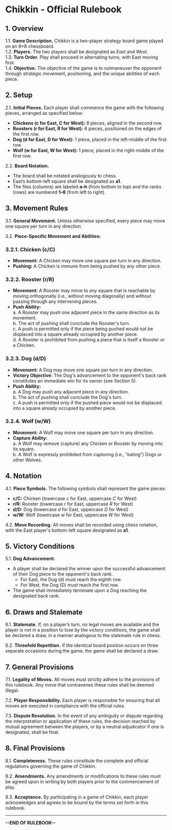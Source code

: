 # Chikkin - Official Rulebook

## 1. Overview
1.1. **Game Description.** Chikkin is a two-player strategy board game played on an 8×8 chessboard.  
1.2. **Players.** The two players shall be designated as *East* and *West*.  
1.3. **Turn Order.** Play shall proceed in alternating turns, with East moving first.  
1.4. **Objective.** The objective of the game is to outmaneuver the opponent through strategic movement, positioning, and the unique abilities of each piece.

## 2. Setup
2.1. **Initial Pieces.** Each player shall commence the game with the following pieces, arranged as specified below:
- **Chickens (c for East, C for West):** 8 pieces, aligned in the second row.
- **Roosters (r for East, R for West):** 6 pieces, positioned on the edges of the first row.
- **Dog (d for East, D for West):** 1 piece, placed in the left-middle of the first row.
- **Wolf (w for East, W for West):** 1 piece, placed in the right-middle of the first row.

2.2. **Board Notation.**  
- The board shall be notated analogously to chess.  
- East’s bottom-left square shall be designated as **a1**.  
- The files (columns) are labeled **a–h** (from bottom to top) and the ranks (rows) are numbered **1–8** (from left to right).

## 3. Movement Rules
3.1. **General Movement.** Unless otherwise specified, every piece may move one square per turn in any direction.

3.2. **Piece-Specific Movement and Abilities:**

### 3.2.1. Chicken (c/C)
- **Movement:** A Chicken may move one square per turn in any direction.
- **Pushing:** A Chicken is immune from being pushed by any other piece.

### 3.2.2. Rooster (r/R)
- **Movement:** A Rooster may move to any square that is reachable by moving orthogonally (i.e., without moving diagonally) and without passing through any intervening pieces.
- **Push Ability:**  
  a. A Rooster may push one adjacent piece in the same direction as its movement.  
  b. The act of pushing shall conclude the Rooster's turn.  
  c. A push is permitted only if the piece being pushed would not be displaced into a square already occupied by another piece.  
  d. A Rooster is prohibited from pushing a piece that is itself a Rooster or a Chicken.

### 3.2.3. Dog (d/D)
- **Movement:** A Dog may move one square per turn in any direction.
- **Victory Objective:** The Dog's advancement to the opponent's back rank constitutes an immediate win for its owner (see Section 5).
- **Push Ability:**  
  a. A Dog may push any adjacent piece in any direction.  
  b. The act of pushing shall conclude the Dog's turn.  
  c. A push is permitted only if the pushed piece would not be displaced into a square already occupied by another piece.

### 3.2.4. Wolf (w/W)
- **Movement:** A Wolf may move one square per turn in any direction.
- **Capture Ability:**  
  a. A Wolf may remove (capture) any Chicken or Rooster by moving into its square.  
  b. A Wolf is expressly prohibited from capturing (i.e., “eating”) Dogs or other Wolves.

## 4. Notation
4.1. **Piece Symbols.** The following symbols shall represent the game pieces:
- **c/C:** Chicken (lowercase *c* for East, uppercase *C* for West)
- **r/R:** Rooster (lowercase *r* for East, uppercase *R* for West)
- **d/D:** Dog (lowercase *d* for East, uppercase *D* for West)
- **w/W:** Wolf (lowercase *w* for East, uppercase *W* for West)

4.2. **Move Recording.** All moves shall be recorded using chess notation, with the East player's bottom-left square designated as **a1**.

## 5. Victory Conditions
5.1. **Dog Advancement.**  
- A player shall be declared the winner upon the successful advancement of their Dog piece to the opponent's back rank.
  - For East, the Dog (d) must reach the eighth row.
  - For West, the Dog (D) must reach the first row.
- The game shall immediately terminate upon a Dog reaching the designated back rank.

## 6. Draws and Stalemate
6.1. **Stalemate.** If, on a player’s turn, no legal moves are available and the player is not in a position to lose by the victory conditions, the game shall be declared a draw, in a manner analogous to the stalemate rule in chess.

6.2. **Threefold Repetition.** If the identical board position occurs on three separate occasions during the game, the game shall be declared a draw.

## 7. General Provisions
7.1. **Legality of Moves.** All moves must strictly adhere to the provisions of this rulebook. Any move that contravenes these rules shall be deemed illegal.

7.2. **Player Responsibility.** Each player is responsible for ensuring that all moves are executed in compliance with the official rules.

7.3. **Dispute Resolution.** In the event of any ambiguity or dispute regarding the interpretation or application of these rules, the decision reached by mutual agreement between the players, or by a neutral adjudicator if one is designated, shall be final.

## 8. Final Provisions
8.1. **Completeness.** These rules constitute the complete and official regulations governing the game of Chikkin.

8.2. **Amendments.** Any amendments or modifications to these rules must be agreed upon in writing by both players prior to the commencement of play.

8.3. **Acceptance.** By participating in a game of Chikkin, each player acknowledges and agrees to be bound by the terms set forth in this rulebook.

---

**--END OF RULEBOOK--**
